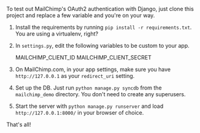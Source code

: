 To test out MailChimp's OAuth2 authentication with Django, just clone this project and replace a few variable and you're on your 
way.

1. Install the requirements by running `pip install -r requirements.txt`. You are using a virtualenv, right?

2. In `settings.py`, edit the following variables to be custom to your app.

    MAILCHIMP_CLIENT_ID
    MAILCHIMP_CLIENT_SECRET

3. On MailChimp.com, in your app settings, make sure you have `http://127.0.0.1` as your `redirect_uri` setting.

4. Set up the DB. Just run `python manage.py syncdb` from the `mailchimp_demo` directory. You don't need to create any 
   superusers.

5. Start the server with `python manage.py runserver` and load `http://127.0.0.1:8000/` in your browser of choice.

That's all!
